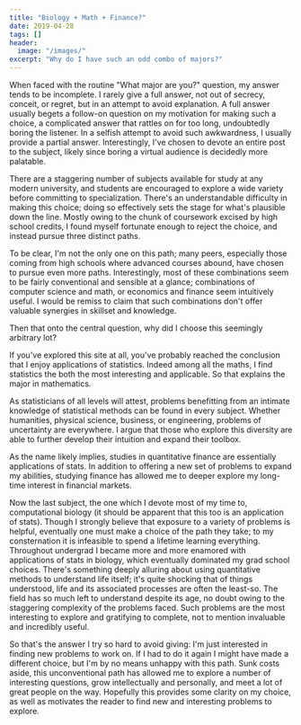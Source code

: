 ```yaml
---
title: "Biology + Math + Finance?"
date: 2019-04-28
tags: []
header:
  image: "/images/"
excerpt: "Why do I have such an odd combo of majors?"
---
```


When faced with the routine "What major are you?" question, my answer tends to be incomplete. I rarely give a full answer, not out of secrecy, conceit, or regret, but in an attempt to avoid explanation. A full answer usually begets a follow-on question on my motivation for making such a choice, a complicated answer that rattles on for too long, undoubtedly boring the listener. In a selfish attempt to avoid such awkwardness, I usually provide a partial answer. Interestingly, I've chosen to devote an entire post to the subject, likely since boring a virtual audience is decidedly more palatable.

There are a staggering number of subjects available for study at any modern university, and students are encouraged to explore a wide variety before committing to specialization. There's an understandable difficulty in making this choice; doing so effectively sets the stage for what's plausible down the line. Mostly owing to the chunk of coursework excised by high school credits, I found myself fortunate enough to reject the choice, and instead pursue three distinct paths.

To be clear, I'm not the only one on this path; many peers, especially those coming from high schools where advanced courses abound, have chosen to pursue even more paths. Interestingly, most of these combinations seem to be fairly conventional and sensible at a glance; combinations of computer science and math, or economics and finance seem intuitively useful. I would be remiss to claim that such combinations don't offer valuable synergies in skillset and knowledge.

Then that onto the central question, why did I choose this seemingly arbitrary lot?

If you've explored this site at all, you've probably reached the conclusion that I enjoy applications of statistics. Indeed among all the maths, I find statistics the both the most interesting and applicable. So that explains the major in mathematics.

As statisticians of all levels will attest, problems benefitting from an intimate knowledge of statistical methods can be found in every subject. Whether humanities, physical science, business, or engineering, problems of uncertainty are everywhere. I argue that those who explore this diversity are able to further develop their intuition and expand their toolbox.

As the name likely implies, studies in quantitative finance are essentially applications of stats. In addition to offering a new set of problems to expand my abilities, studying finance has allowed me to deeper explore my long-time interest in financial markets.

Now the last subject, the one which I devote most of my time to, computational biology (it should be apparent that this too is an application of stats). Though I strongly believe that exposure to a variety of problems is helpful, eventually one must make a choice of the path they take; to my consternation it is infeasible to spend a lifetime learning everything. Throughout undergrad I became more and more enamored with applications of stats in biology, which eventually dominated my grad school choices. There's something deeply alluring about using quantitative methods to understand life itself; it's quite shocking that of things understood, life and its associated processes are often the least-so. The field has so much left to understand despite its age, no doubt owing to the staggering complexity of the problems faced. Such problems are the most interesting to explore and gratifying to complete, not to mention invaluable and incredibly useful.

So that's the answer I try so hard to avoid giving: I'm just interested in finding new problems to work on. If I had to do it again I might have made a different choice, but I'm by no means unhappy with this path. Sunk costs aside, this unconventional path has allowed me to explore a number of interesting questions, grow intellectually and personally, and meet a lot of great people on the way. Hopefully this provides some clarity on my choice, as well as motivates the reader to find new and interesting problems to explore.

